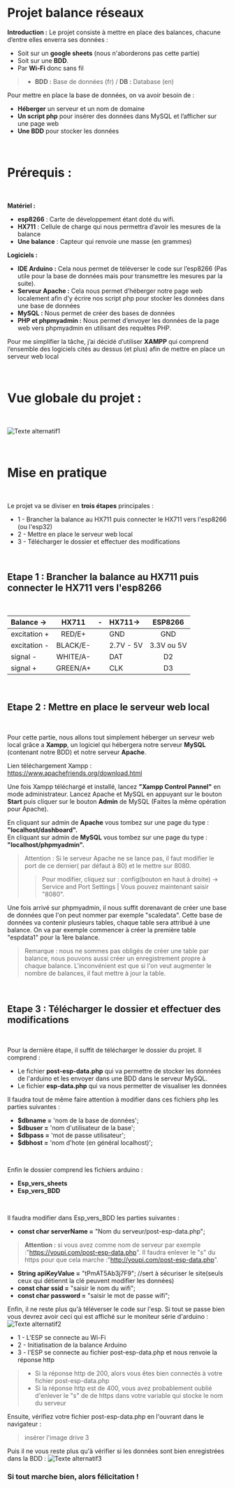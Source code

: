  
#  **Projet balance réseaux**
 
 
 
**Introduction :** Le projet consiste à mettre en place des balances, chacune d’entre elles enverra ses données :
* Soit sur un **google sheets** (nous n'aborderons pas cette partie)
* Soit sur une **BDD**.
* Par **Wi-Fi** donc sans fil
> * **BDD :** Base de données (fr) / **DB :** Database (en)
 
 
Pour mettre en place la base de données, on va avoir besoin de :
* **Héberger** un serveur et un nom de domaine
* **Un script php** pour insérer des données dans MySQL et l’afficher sur une page web
* **Une BDD** pour stocker les données
 
<br>

# **Prérequis :**

<br>

**Matériel :**
* **esp8266** : Carte de développement étant doté du wifi.
* **HX711** : Cellule de charge qui nous permettra d’avoir les mesures de la balance
* **Une balance** : Capteur qui renvoie une masse (en grammes)
 
 
**Logiciels :**
* **IDE Arduino :**
Cela nous permet de téléverser le code sur l’esp8266
(Pas utile pour la base de données mais pour transmettre
les mesures par la suite).
* **Serveur Apache :**
Cela nous permet d’héberger notre page web localement
afin d’y écrire nos script php pour stocker les données
dans une base de données
* **MySQL :**
Nous permet de créer des bases de données
* **PHP et phpmyadmin :**
Nous permet d’envoyer les données de la page web vers phpmyadmin en utilisant des requêtes PHP.
 
 
Pour me simplifier la tâche, j’ai décidé d’utiliser **XAMPP** qui comprend l’ensemble des logiciels cités au dessus (et plus) afin de mettre en place un serveur web local
 
<br>

# **Vue globale du projet :**

<br>

![Texte alternatif1](overview_project.png "Titre, facultatif")
 
<br>

# **Mise en pratique**

<br>
 
 
Le projet va se diviser en **trois étapes** principales :
* 1 - Brancher la balance au HX711 puis connecter le HX711 vers l'esp8266 (ou l'esp32)
* 2 - Mettre en place le serveur web local
* 3 - Télécharger le dossier et effectuer des modifications
 
 <br>
 
## **Etape 1 :** Brancher la balance au HX711 puis connecter le HX711 vers l'esp8266
<br>
 
 
| Balance ->    | HX711          | - | HX711->    | ESP8266    |
| :--------     |:--------------:|-:| :--------  |:-----------:|
| excitation +  |   RED/E+       |  | GND        |   GND       |      
| excitation -  | BLACK/E-       |  | 2.7V - 5V  | 3.3V ou 5V  |
| signal -      | WHITE/A-       |  |  DAT       | D2          |
| signal +      | GREEN/A+       |  | CLK        | D3          | 

<br>
 
 
## **Etape 2 :** Mettre en place le serveur web local

<br>
 
 
Pour cette partie, nous allons tout simplement héberger un serveur web local grâce a **Xampp**, un logiciel qui hébergera notre serveur **MySQL** (contenant notre BDD) et notre serveur **Apache**.
 
 
Lien téléchargement Xampp : https://www.apachefriends.org/download.html
 
 
Une fois Xampp téléchargé et installé, lancez **"Xampp Control Pannel"** en mode administrateur. Lancez Apache et MySQL en appuyant sur le bouton **Start** puis cliquer sur le bouton **Admin** de MySQL (Faites la même opération pour Apache).
 
 
En cliquant sur admin de **Apache** vous tombez sur une page du type : **"localhost/dashboard".**  
En cliquant sur admin de **MySQL** vous tombez sur une page du type : **"localhost/phpmyadmin".**
>Attention : Si le serveur Apache ne se lance pas, il faut modifier le port de ce dernier( par défaut à 80) et le mettre sur 8080.
>>Pour modifier, cliquez sur : config(bouton en haut à droite) -> Service and Port Settings | Vous pouvez maintenant saisir "8080". <br>
 
Une fois arrivé sur phpmyadmin, il nous suffit dorenavant de créer une base de données que l'on peut nommer par exemple "scaledata". Cette base de données va contenir plusieurs tables, chaque table sera attribué à une balance. On va par exemple commencer à créer la première table "espdata1" pour la 1ère balance.
> Remarque : nous ne sommes pas obligés de créer une table par balance, nous pouvons aussi créer un enregistrement propre à chaque balance. L'inconvénient est que si l'on veut augmenter le nombre de balances, il faut mettre à jour la table.

<br>
 
## **Etape 3 :** Télécharger le dossier et effectuer des modifications
<br>
 
Pour la dernière étape, il suffit de télécharger le dossier du projet. Il comprend :
* Le fichier **post-esp-data.php** qui va permettre de stocker les données de l'arduino et les envoyer dans une BDD dans le serveur MySQL.
* Le fichier **esp-data.php** qui va nous permetter de visualiser les données <br>
 
Il faudra tout de même faire attention à modifier dans ces fichiers php les parties suivantes :
* **$dbname =** 'nom de la base de données';
* **$dbuser =** 'nom d'utilisateur de la base';  
* **$dbpass =** 'mot de passe utilisateur';
* **$dbhost =** 'nom d'hote (en général localhost)'; 

<br>
 
Enfin le dossier comprend les fichiers arduino :
* **Esp_vers_sheets**
* **Esp_vers_BDD**
<br>
 
Il faudra modifier dans Esp_vers_BDD les parties suivantes :
* **const char serverName =** "Nom du serveur/post-esp-data.php";
> **Attention :** si vous avez comme nom de serveur par exemple :"https://youpi.com/post-esp-data.php". Il faudra enlever le "s" du https pour que cela marche :"http://youpi.com/post-esp-data.php".
 
* **String apiKeyValue     =** "tPmAT5Ab3j7F9";           //sert à sécuriser le site(seuls ceux qui détiennt la clé peuvent modifier les données)
* **const char ssid       =** "saisir le nom du wifi";              
* **const char password   =** "saisir le mot de passe wifi";        
 
 
Enfin, il ne reste plus qu'à téléverser le code sur l'esp. Si tout se passe bien vous devrez avoir ceci qui est affiché sur le moniteur série d'arduino :
![Texte alternatif2](drive1.png "Titre, facultatif")

 * 1 - L'ESP se connecte au Wi-Fi
 * 2 - Initiatisation de la balance Arduino
 * 3 - l'ESP se connecte au fichier post-esp-data.php et nous renvoie la réponse http
> * Si la réponse http de 200, alors vous êtes bien connectés à votre fichier post-esp-data.php
> * Si la réponse http est de 400, vous avez probablement oublié d'enlever le "s" de de https dans votre variable qui stocke le nom du serveur
 
 Ensuite, vérifiez votre fichier post-esp-data.php en l'ouvrant dans le navigateur :
>insérer l'image drive 3
 
 Puis il ne vous reste plus qu'à vérifier si les données sont bien enregistrées dans la BDD :
![Texte alternatif3](drive2.png "Titre, facultatif")

 
### Si tout marche bien, alors félicitation !
 
 
 
 

